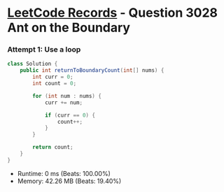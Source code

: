 # [LeetCode Records](../../README.md) - Question 3028 Ant on the Boundary

### Attempt 1: Use a loop
```java
class Solution {
    public int returnToBoundaryCount(int[] nums) {
        int curr = 0;
        int count = 0;

        for (int num : nums) {
            curr += num;

            if (curr == 0) {
                count++;
            }
        }

        return count;
    }
}
```
- Runtime: 0 ms (Beats: 100.00%)
- Memory: 42.26 MB (Beats: 19.40%)

<br>
